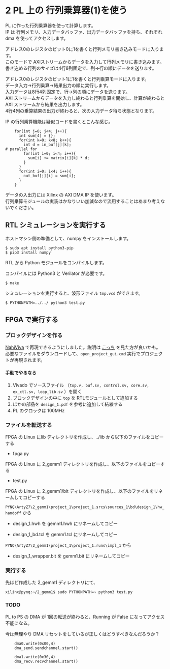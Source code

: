 # 2 PL 上の 行列乗算器(1)を使う

PL に作った行列乗算器を使って計算します。  
IP は 行列メモリ、入力データバッファ、出力データバッファを持ち、それぞれ dma を使ってアクセスします。

アドレス0のレジスタのビット0に1を書くと行列メモリ書き込みモードに入ります。  
このモードで AXIストリームからデータを入力して行列メモリに書き込みます。  
書き込める行列のサイズは4行8列固定で、列→行の順にデータを送ります。

アドレス0のレジスタのビット1に1を書くと行列乗算モードに入ります。  
データ入力→行列乗算→結果出力の順に実行します。  
入力データは8行4列固定で、行→列の順にデータを送ります。  
AXI ストリームからデータを入力し終わると行列乗算を開始し、計算が終わると AXI ストリームから結果を出力します。  
4行4列の乗算結果の出力が終わると、次の入力データ待ち状態となります。

IP の行列乗算機能は疑似コードを書くとこんな感じ。

```
    for(int j=0; j<4; j++){
      int sum[4] = {};
      for(int k=0; k<8; k++){
      	int d = in_buf[j][k];
# parallel for
        for(int i=0; i<4; i++){
          sum[i] += matrix[i][k] * d;
        }
      }
      for(int i=0; i<4; i++){
        out_buf[j][i] = sum[i];
      }
    }
```

データの入出力には Xilinx の AXI DMA IP を使います。  
行列乗算モジュールの実装はかなりいい加減なので流用することはあまり考えないでください。

## RTL シミュレーションを実行する

ホストマシン側の準備として、numpy をインストールします。

```
$ sudo apt install python3-pip
$ pip3 install numpy
```

RTL から Python モジュールをコンパイルします。

コンパイルには Python3 と Verilator が必要です。

```
$ make
```

シミュレーションを実行すると、波形ファイル `tmp.vcd` ができます。

```
$ PYTHONPATH=../../ python3 test.py
```

## FPGA で実行する

### ブロックデザインを作る

[NahiViva](https://github.com/tokuden/NahiViva) で再現できるようにしました。説明は [こっち](http://nahitafu.cocolog-nifty.com/nahitafu/2019/05/post-2cfa5c.html) を見た方が良いかも。  
必要なファイルをダウンロードして、```open_project_gui.cmd``` 実行でプロジェクトが再現されます。

#### 手動でやるなら

1. Vivado でソースファイル （`top.v, buf.sv, control.sv, core.sv, ex_ctl.sv, loop_lib.sv` ）を開く
2. ブロックデザインの中に `top` を RTLモジュールとして追加する
3. ほかの部品を `design_1.pdf` を参考に追加して結線する
4. PL のクロックは 100MHz

### ファイルを転送する

FPGA の Linux にlib ディレクトリを作成し、../lib から以下のファイルをコピーする

- fpga.py

FPGA の Linux に 2_gemm1 ディレクトリを作成し、以下のファイルをコピーする

- test.py

FPGA の Linux に 2_gemm1/bit ディレクトリを作成し、以下のファイルをリネームしてコピーする

`PYNQ\ArtyZ7\2_gemm1\project_1\project_1.srcs\sources_1\bd\design_1\hw_handoff` から

- design_1.hwh を gemm1.hwh にリネームしてコピー

- design_1_bd.tcl を gemm1.tcl にリネームしてコピー

`PYNQ\ArtyZ7\2_gemm1\project_1\project_1.runs\impl_1` から

- design_1_wrapper.bit を gemm1.bit にリネームしてコピー

### 実行する

先ほど作成した 2_gemm1 ディレクトリにて、

```
xilinx@pynq:~/2_gemm1$ sudo PYTHONPATH=~ python3 test.py
```

### TODO

PL to PS の DMA が 1回の転送が終わると、Running が False になってアクセス不能になる。

今は無理やり DMA リセットをしているが正しくはどうすべきなんだろうか？

```
    dma0.write(0x00,4)
    dma_send.sendchannel.start()

    dma1.write(0x30,4)
    dma_recv.recvchannel.start()
```

